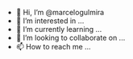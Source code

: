 - 👋 Hi, I’m @marcelogulmira
- 👀 I’m interested in ...
- 🌱 I’m currently learning ...
- 💞️ I’m looking to collaborate on ...
- 📫 How to reach me ...

<!---
marcelogulmira/marcelogulmira is a ✨ special ✨ repository because its `README.md` (this file) appears on your GitHub profile.
You can click the Preview link to take a look at your changes.
--->
